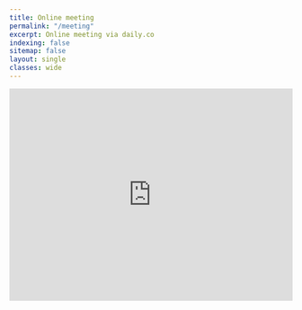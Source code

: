 ```yaml
---
title: Online meeting
permalink: "/meeting"
excerpt: Online meeting via daily.co
indexing: false
sitemap: false
layout: single
classes: wide
---
```


<div class="iframe-container" style="
    overflow: hidden;
    padding-top: 75%;
    position: relative;
"><iframe allowfullscreen style="
    border: 0;
    height: 100%;
    left: 0;
    position: absolute;
    top: 0;
    width: 100%;
    "
    frameborder="0"
    allow="camera; microphone; autoplay"
    src="https://zopatista.daily.co/hello">
</iframe></div>

